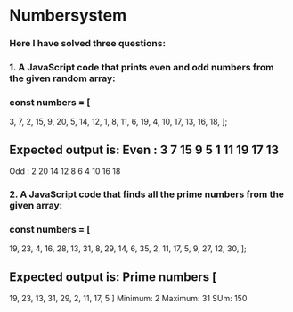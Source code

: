 # Numbersystem

### Here I have solved three questions:
### 1. A JavaScript code that prints even and odd numbers from the given random array:
### const numbers = [
  3, 7, 2, 15, 9, 20, 5, 14, 12, 1, 8, 11, 6, 19, 4, 10, 17, 13, 16, 18,
];
## Expected output is: Even : 3 7 15 9 5 1 11 19 17 13 
Odd : 2 20 14 12 8 6 4 10 16 18 

### 2. A JavaScript code that finds all the prime numbers from the given array:
### const numbers = [
  19, 23, 4, 16, 28, 13, 31, 8, 29, 14, 6, 35, 2, 11, 17, 5, 9, 27, 12, 30,
];
## Expected output is: Prime numbers [
  19, 23, 13, 31, 29,
   2, 11, 17,  5 ] Minimum: 2 Maximum: 31 SUm: 150
